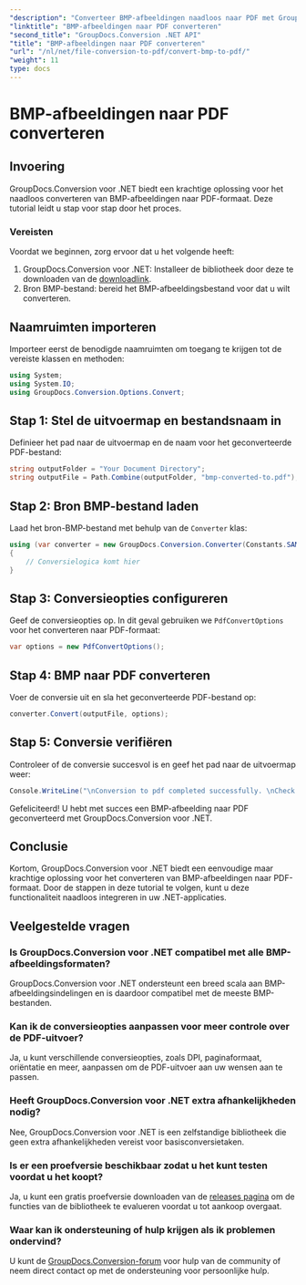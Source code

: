 ```yaml
---
"description": "Converteer BMP-afbeeldingen naadloos naar PDF met GroupDocs.Conversion voor .NET. Aanpasbare opties voor optimale output."
"linktitle": "BMP-afbeeldingen naar PDF converteren"
"second_title": "GroupDocs.Conversion .NET API"
"title": "BMP-afbeeldingen naar PDF converteren"
"url": "/nl/net/file-conversion-to-pdf/convert-bmp-to-pdf/"
"weight": 11
type: docs
---
```

# BMP-afbeeldingen naar PDF converteren

## Invoering
GroupDocs.Conversion voor .NET biedt een krachtige oplossing voor het naadloos converteren van BMP-afbeeldingen naar PDF-formaat. Deze tutorial leidt u stap voor stap door het proces.
### Vereisten
Voordat we beginnen, zorg ervoor dat u het volgende heeft:
1. GroupDocs.Conversion voor .NET: Installeer de bibliotheek door deze te downloaden van de [downloadlink](https://releases.groupdocs.com/conversion/net/).
2. Bron BMP-bestand: bereid het BMP-afbeeldingsbestand voor dat u wilt converteren.

## Naamruimten importeren
Importeer eerst de benodigde naamruimten om toegang te krijgen tot de vereiste klassen en methoden:
```csharp
using System;
using System.IO;
using GroupDocs.Conversion.Options.Convert;
```
## Stap 1: Stel de uitvoermap en bestandsnaam in
Definieer het pad naar de uitvoermap en de naam voor het geconverteerde PDF-bestand:
```csharp
string outputFolder = "Your Document Directory";
string outputFile = Path.Combine(outputFolder, "bmp-converted-to.pdf");
```
## Stap 2: Bron BMP-bestand laden
Laad het bron-BMP-bestand met behulp van de `Converter` klas:
```csharp
using (var converter = new GroupDocs.Conversion.Converter(Constants.SAMPLE_BMP))
{
    // Conversielogica komt hier
}
```
## Stap 3: Conversieopties configureren
Geef de conversieopties op. In dit geval gebruiken we `PdfConvertOptions` voor het converteren naar PDF-formaat:
```csharp
var options = new PdfConvertOptions();
```
## Stap 4: BMP naar PDF converteren
Voer de conversie uit en sla het geconverteerde PDF-bestand op:
```csharp
converter.Convert(outputFile, options);
```
## Stap 5: Conversie verifiëren
Controleer of de conversie succesvol is en geef het pad naar de uitvoermap weer:
```csharp
Console.WriteLine("\nConversion to pdf completed successfully. \nCheck output in {0}", outputFolder);
```
Gefeliciteerd! U hebt met succes een BMP-afbeelding naar PDF geconverteerd met GroupDocs.Conversion voor .NET.

## Conclusie
Kortom, GroupDocs.Conversion voor .NET biedt een eenvoudige maar krachtige oplossing voor het converteren van BMP-afbeeldingen naar PDF-formaat. Door de stappen in deze tutorial te volgen, kunt u deze functionaliteit naadloos integreren in uw .NET-applicaties.
## Veelgestelde vragen
### Is GroupDocs.Conversion voor .NET compatibel met alle BMP-afbeeldingsformaten?
GroupDocs.Conversion voor .NET ondersteunt een breed scala aan BMP-afbeeldingsindelingen en is daardoor compatibel met de meeste BMP-bestanden.
### Kan ik de conversieopties aanpassen voor meer controle over de PDF-uitvoer?
Ja, u kunt verschillende conversieopties, zoals DPI, paginaformaat, oriëntatie en meer, aanpassen om de PDF-uitvoer aan uw wensen aan te passen.
### Heeft GroupDocs.Conversion voor .NET extra afhankelijkheden nodig?
Nee, GroupDocs.Conversion voor .NET is een zelfstandige bibliotheek die geen extra afhankelijkheden vereist voor basisconversietaken.
### Is er een proefversie beschikbaar zodat u het kunt testen voordat u het koopt?
Ja, u kunt een gratis proefversie downloaden van de [releases pagina](https://releases.groupdocs.com/) om de functies van de bibliotheek te evalueren voordat u tot aankoop overgaat.
### Waar kan ik ondersteuning of hulp krijgen als ik problemen ondervind?
U kunt de [GroupDocs.Conversion-forum](https://forum.groupdocs.com/c/conversion/11) voor hulp van de community of neem direct contact op met de ondersteuning voor persoonlijke hulp.